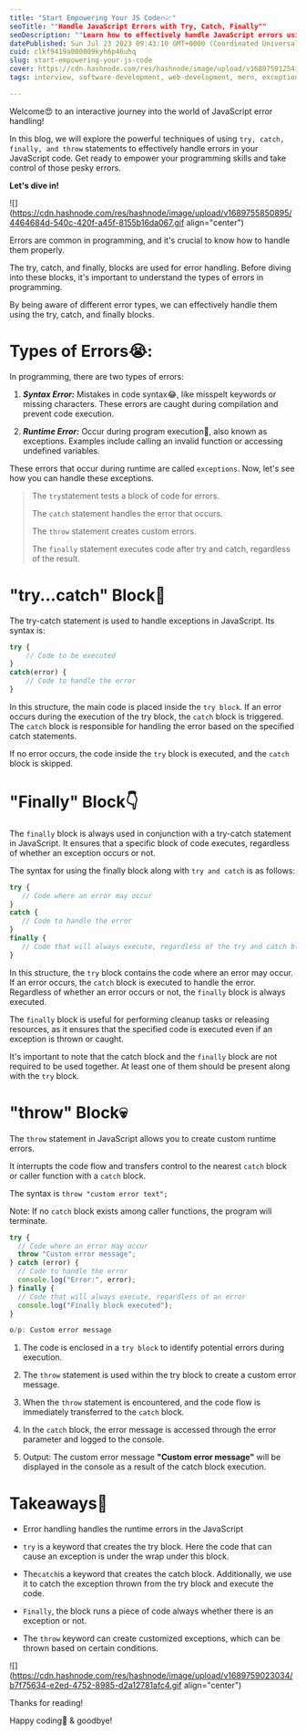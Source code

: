 ```yaml
---
title: "Start Empowering Your JS Code🔥💹"
seoTitle: ""Handle JavaScript Errors with Try, Catch, Finally""
seoDescription: ""Learn how to effectively handle JavaScript errors using try, catch, and finally statements. Enhance error management in your code. Find out more!""
datePublished: Sun Jul 23 2023 09:43:10 GMT+0000 (Coordinated Universal Time)
cuid: clkf9419a000009kyh6p46uhq
slug: start-empowering-your-js-code
cover: https://cdn.hashnode.com/res/hashnode/image/upload/v1689759125431/8df8503c-7fcc-4b08-8210-380e9ef7cd70.png
tags: interview, software-development, web-development, mern, exceptionhandling

---
```


Welcome😍 to an interactive journey into the world of JavaScript error handling!

In this blog, we will explore the powerful techniques of using `try, catch, finally, and throw` statements to effectively handle errors in your JavaScript code. Get ready to empower your programming skills and take control of those pesky errors.

**Let's dive in!**

![](https://cdn.hashnode.com/res/hashnode/image/upload/v1689755850895/4464684d-540c-420f-a45f-8155b16da067.gif align="center")

Errors are common in programming, and it's crucial to know how to handle them properly.

The try, catch, and finally, blocks are used for error handling. Before diving into these blocks, it's important to understand the types of errors in programming.

By being aware of different error types, we can effectively handle them using the try, catch, and finally blocks.

# Types of Errors😭:

In programming, there are two types of errors:

1. ***Syntax Error:*** Mistakes in code syntax😂, like misspelt keywords or missing characters. These errors are caught during compilation and prevent code execution.
    
2. ***Runtime Error:*** Occur during program execution🫡, also known as exceptions. Examples include calling an invalid function or accessing undefined variables.
    

These errors that occur during runtime are called `exceptions`. Now, let's see how you can handle these exceptions.

> The `try`statement tests a block of code for errors.
> 
> The `catch` statement handles the error that occurs.
> 
> The `throw` statement creates custom errors.
> 
> The `finally` statement executes code after try and catch, regardless of the result.

# **"try...catch" Block💪**

The try-catch statement is used to handle exceptions in JavaScript. Its syntax is:

```javascript
try {
    // Code to be executed
} 
catch(error) {
    // Code to handle the error
}
```

In this structure, the main code is placed inside the `try block`. If an error occurs during the execution of the try block, the `catch` block is triggered. The `catch` block is responsible for handling the error based on the specified catch statements.

If no error occurs, the code inside the `try` block is executed, and the `catch` block is skipped.

# **"Finally" Block👇**

The `finally` block is always used in conjunction with a try-catch statement in JavaScript. It ensures that a specific block of code executes, regardless of whether an exception occurs or not.

The syntax for using the finally block along with `try and catch` is as follows:

```javascript
try {
   // Code where an error may occur
}
catch {
   // Code to handle the error
}
finally {
   // Code that will always execute, regardless of the try and catch blocks
}
```

In this structure, the `try` block contains the code where an error may occur. If an error occurs, the `catch` block is executed to handle the error. Regardless of whether an error occurs or not, the `finally` block is always executed.

The `finally` block is useful for performing cleanup tasks or releasing resources, as it ensures that the specified code is executed even if an exception is thrown or caught.

It's important to note that the catch block and the `finally` block are not required to be used together. At least one of them should be present along with the `try` block.

# **"throw" Block💀**

The `throw` statement in JavaScript allows you to create custom runtime errors.

It interrupts the code flow and transfers control to the nearest `catch` block or caller function with a `catch` block.

The syntax is `throw "custom error text";`

Note: If no `catch` block exists among caller functions, the program will terminate.

```javascript
try {
  // Code where an error may occur
  throw "Custom error message";
} catch (error) {
  // Code to handle the error
  console.log("Error:", error);
} finally {
  // Code that will always execute, regardless of an error
  console.log("Finally block executed");
}
```

```javascript
o/p: Custom error message
```

1. The code is enclosed in a `try block` to identify potential errors during execution.
    
2. The `throw` statement is used within the try block to create a custom error message.
    
3. When the `throw` statement is encountered, and the code flow is immediately transferred to the `catch` block.
    
4. In the `catch` block, the error message is accessed through the error parameter and logged to the console.
    
5. Output: The custom error message **"Custom error message"** will be displayed in the console as a result of the catch block execution.
    

# Takeaways👀

* Error handling handles the runtime errors in the JavaScript
    

* `try` is a keyword that creates the try block. Here the code that can cause an exception is under the wrap under this block.
    
* The`catch`is a keyword that creates the catch block. Additionally, we use it to catch the exception thrown from the try block and execute the code.
    
* `Finally`, the block runs a piece of code always whether there is an exception or not.
    
* The `throw` keyword can create customized exceptions, which can be thrown based on certain conditions.
    

![](https://cdn.hashnode.com/res/hashnode/image/upload/v1689759023034/b7f75634-e2ed-4752-8985-d2a12781afc4.gif align="center")

Thanks for reading!

Happy coding💖 & goodbye!